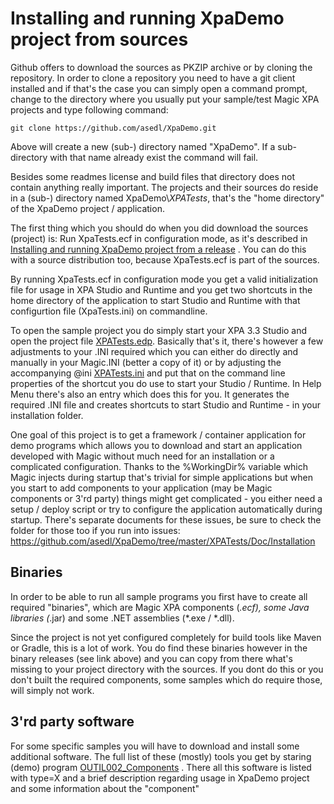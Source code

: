 # Installing and running XpaDemo project from sources
 
Github offers to download the sources as PKZIP archive or by cloning the repository. In order to clone a repository you need to have a git client installed and if that's the case you can simply open a command prompt, change to the directory where you usually put your sample/test Magic XPA projects and type following command:
```
git clone https://github.com/asedl/XpaDemo.git
```

Above will create a new (sub-) directory named "XpaDemo". If a sub-directory with that name already exist the command will fail. 

Besides some readmes license and build files that directory does not contain anything really important. The projects and their sources do reside in a (sub-) directory named XpaDemo\\*XPATests*, that's the "home directory" of the XpaDemo project / application. 

The first thing which you should do when you did download the sources (project) is: Run XpaTests.ecf in configuration mode, as it's described in [Installing and running XpaDemo project from a release](https://github.com/asedl/XpaDemo/blob/master/XPATests/Doc/Installation/InstallationFromRelease.md) . You can do this with a source distribution too, because XpaTests.ecf is part of the sources. 

By running XpaTests.ecf in configuration mode you get a valid initialization file for usage in XPA Studio and Runtime and you get two shortcuts in the home directory of the application to start Studio and Runtime with that configurtion file (XpaTests.ini) on commandline. 

To open the sample project you do simply start your XPA 3.3 Studio and open the project file [XPATests.edp](/XPATests/XPATests.edp). Basically that's it, there's however a few adjustments to your .INI required which you can either do directly and manually in your Magic.INI (better a copy of it) or by adjusting the accompanying @ini [XPATests.ini](/XPATests/XPATests.ini) and put that on the command line properties of the shortcut you do use to start your Studio / Runtime. In Help Menu there's also an entry which does this for you. It generates the required .INI file and creates shortcuts to start Studio and Runtime - in your installation folder.  
  
One goal of this project is to get a framework / container application for demo programs which allows you to download and start an application developed with Magic without much need for an installation or a complicated configuration. Thanks to the %WorkingDir% variable which Magic injects during startup that's trivial for simple applications but when you start to add components to your application (may be Magic components or 3'rd party) things might get complicated - you either need a setup / deploy script or try to configure the application automatically during startup. There's separate documents for these issues, be sure to check the folder for those too if you run into issues: https://github.com/asedl/XpaDemo/tree/master/XPATests/Doc/Installation


## Binaries
In order to be able to run all sample programs you first have to create all required "binaries", which are Magic XPA components (*.ecf), some Java libraries (*.jar) and some .NET assemblies (*.exe / *.dll). 

Since the project is not yet configured completely for build tools like Maven or Gradle, this is a lot of work. You do find these binaries however in the binary releases (see link above) and you can copy from there what's missing to your project directory with the sources. If you dont do this or you don't built the required components, some samples which do require those, will simply not work.  

## 3'rd party software
For some specific samples you will have to download and install some additional software. The full list of these (mostly) tools you get by staring (demo) program [OUTIL002_Components](/XPATests/Doc/Samples/XpaTUtils/OUTIL002_Components.md) . There all this software is listed with type=X and a brief description regarding usage in XpaDemo project and some information about the "component" 


 